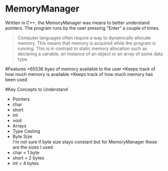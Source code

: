 # MemoryManager
Written in C++, the MemoryManager was means to better understand pointers. The program runs by the user pressing "Enter" a couple of times.

>Computer languages often require a way to dynamically allocate memory. This means that memory is acquired while the program is running.
>This is in contrast to static memory allocation such as declaring a variable, an instance of an object or an array of some data type.

#Features 
*65536 byes of memory available to the user
*Keeps track of how much memory is available
*Keeps track of how much memory has been used

#Key Concepts to Understand
* Pointers
 * char
 * short
 * int
 * void
* Arrays
* Type Casting
* Byte Size  
I'm not sure if byte size stays constant but for MemoryManager these are the sizes I used
 * char = 1 byte
 * short = 2 bytes
 * int = 4 bytes


 
